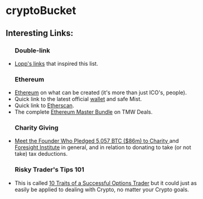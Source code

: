 # cryptoBucket

<h2> Interesting Links: </h2>

<ul>
  <h3>Double-link</h3>
<li><a href="https://lopp.net/bitcoin.html">Lopp's links</a> that inspired this list.
</ul>

<ul>
  <h3>Ethereum</h3>
<li><a href="https://www.ethereum.org">Ethereum</a> on what can be created (it's more than just ICO's, people).
<li>Quick link to the latest official <a href="https://github.com/ethereum/mist/releases">wallet</a> and safe Mist.
<li>Quick link to <a href="https://etherscan.io/">Etherscan</a>.
<li>The complete <a href="https://deals.thenextweb.com/sales/the-complete-blockchain-bundle">Ethereum Master Bundle</a> on TMW Deals.
</ul>

<ul>
  <h3>Charity Giving</h3>
<li><a href="https://hackernoon.com/meet-the-founder-who-pledged-5-057-btc-86m-to-charity-688685e922f6"> Meet the Founder Who Pledged 5,057 BTC ($86m) to Charity </a> and <a href="https://foresight.org/?ref=hackernoon">Foresight Institute</a> in general, and in relation to donating to take (or not take) tax deductions.
</ul>

<ul>
  <h3>Risky Trader's Tips 101</h3>
<li>This is called <a href="https://www.investopedia.com/articles/optioninvestor/11/how-to-be-a-successful-options-trader.asp"> 10 Traits of a Successful Options Trader</a> but it could just as easily be applied to dealing with Crypto, no matter your Crypto goals.
</ul>
